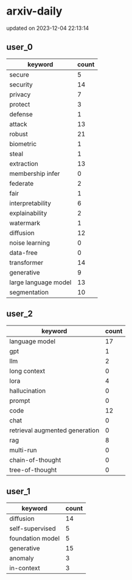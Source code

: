 # arxiv-daily
updated on 2023-12-04 22:13:14
## user_0
| keyword | count |
| - | - |
| secure | 5 |
| security | 14 |
| privacy | 7 |
| protect | 3 |
| defense | 1 |
| attack | 13 |
| robust | 21 |
| biometric | 1 |
| steal | 1 |
| extraction | 13 |
| membership infer | 0 |
| federate | 2 |
| fair | 1 |
| interpretability | 6 |
| explainability | 2 |
| watermark | 1 |
| diffusion | 12 |
| noise learning | 0 |
| data-free | 0 |
| transformer | 14 |
| generative | 9 |
| large language model | 13 |
| segmentation | 10 |
## user_2
| keyword | count |
| - | - |
| language model | 17 |
| gpt | 1 |
| llm | 2 |
| long context | 0 |
| lora | 4 |
| hallucination | 0 |
| prompt | 0 |
| code | 12 |
| chat | 0 |
| retrieval augmented generation | 0 |
| rag | 8 |
| multi-run | 0 |
| chain-of-thought | 0 |
| tree-of-thought | 0 |
## user_1
| keyword | count |
| - | - |
| diffusion | 14 |
| self-supervised | 5 |
| foundation model | 5 |
| generative | 15 |
| anomaly | 3 |
| in-context | 3 |

